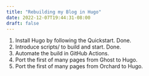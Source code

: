 ```yaml
---
title: "Rebuilding my Blog in Hugo"
date: 2022-12-07T19:44:31-08:00
draft: false
---
```


1. Install Hugo by following the Quickstart. Done.
2. Introduce scripts/ to build and start. Done.
3. Automate the build in GitHub Actions.
4. Port the first of many pages from Ghost to Hugo.
5. Port the first of many pages from Orchard to Hugo.

